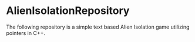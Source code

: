 # AlienIsolationRepository
The following repository is a simple text based Alien Isolation game utilizing pointers in C++.
